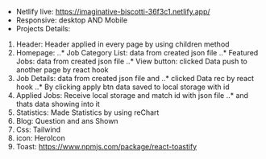 * Netlify live: https://imaginative-biscotti-36f3c1.netlify.app/
* Responsive: desktop AND Mobile
* Projects Details:
1. Header: Header applied in every page by using children method
2. Homepage:
     ..* Job Category List: data from created json file
       ..* Featured Jobs: data from created json file
        ..* View button: clicked Data push to another page by react hook
3. Job Details: data from created json file and
        ..* clicked Data rec by react hook
           ..* By clicking apply btn data saved to local storage with id
4. Applied Jobs: Receive local storage and match id with json file
        ..* and thats data showing into it
5. Statistics: Made Statistics by using reChart
6. Blog: Question and ans Shown 
7. Css: Tailwind
8. icon: HeroIcon
9. Toast: https://www.npmjs.com/package/react-toastify
